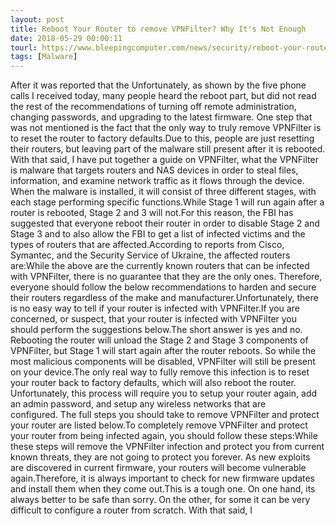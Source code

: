 ```yaml
---
layout: post
title: Reboot Your Router to remove VPNFilter? Why It's Not Enough
date: 2018-05-29 00:00:11
tourl: https://www.bleepingcomputer.com/news/security/reboot-your-router-to-remove-vpnfilter-why-its-not-enough/
tags: [Malware]
---
```

After it was reported that the Unfortunately, as shown by the five phone calls I received today, many people heard the reboot part, but did not read the rest of the recommendations of turning off remote administration, changing passwords, and upgrading to the latest firmware. One step that was not mentioned is the fact that the only way to truly remove VPNFilter is to reset the router to factory defaults.Due to this, people are just resetting their routers, but leaving part of the malware still present after it is rebooted. With that said, I have put together a guide on VPNFilter, what the VPNFilter is malware that targets routers and NAS devices in order to steal files, information, and examine network traffic as it flows through the device. When the malware is installed, it will consist of three different stages, with each stage performing specific functions.While Stage 1 will run again after a router is rebooted, Stage 2 and 3 will not.For this reason, the FBI has suggested that everyone reboot their router in order to disable Stage 2 and Stage 3 and to also allow the FBI to get a list of infected victims and the types of routers that are affected.According to reports from Cisco, Symantec, and the Security Service of Ukraine, the affected routers are:While the above are the currently known routers that can be infected with VPNFilter, there is no guarantee that they are the only ones. Therefore, everyone should follow the below recommendations to harden and secure their routers regardless of the make and manufacturer.Unfortunately, there is no easy way to tell if your router is infected with VPNFilter.If you are concerned, or suspect, that your router is infected with VPNFilter you should perform the suggestions below.The short answer is yes and no. Rebooting the router will unload the Stage 2 and Stage 3 components of VPNFilter, but Stage 1 will start again after the router reboots. So while the most malicious components will be disabled, VPNFilter will still be present on your device.The only real way to fully remove this infection is to reset your router back to factory defaults, which will also reboot the router. Unfortunately, this process will require you to setup your router again, add an admin password, and setup any wireless networks that are configured. The full steps you should take to remove VPNFilter and protect your router are listed below.To completely remove VPNFilter and protect your router from being infected again, you should follow these steps:While these steps will remove the VPNFilter infection and protect you from current known threats, they are not going to protect you forever. As new exploits are discovered in current firmware, your routers will become vulnerable again.Therefore, it is always important to check for new firmware updates and install them when they come out.This is a tough one. On one hand, its always better to be safe than sorry. On the other, for some it can be very difficult to configure a router from scratch. With that said, I 